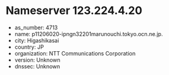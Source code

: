 # Nameserver 123.224.4.20

* as_number: 4713
* name: p11206020-ipngn32201marunouchi.tokyo.ocn.ne.jp.
* city: Higashikasai
* country: JP
* organization: NTT Communications Corporation
* version: Unknown
* dnssec: Unknown
